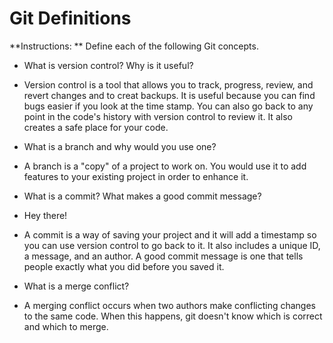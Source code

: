 # Git Definitions

**Instructions: ** Define each of the following Git concepts.

* What is version control?  Why is it useful?
* Version control is a tool that allows you to track, progress, review, and revert changes and to creat backups. It is useful because you can find bugs easier if you look at the time stamp. You can also go back to any point in the code's history with version control to review it. It also creates a safe place for your code.
* What is a branch and why would you use one?
* A branch is a "copy" of a project to work on. You would use it to add features to your existing project in order to enhance it.
* What is a commit? What makes a good commit message?


* Hey there!

* A commit is a way of saving your project and it will add a timestamp so you can use version control to go back to it. It also includes a unique ID, a message, and an author. A good commit message is one that tells people exactly what you did before you saved it.
* What is a merge conflict?
* A merging conflict occurs when two authors make conflicting changes to the same code. When this happens, git doesn't know which is correct and which to merge.


